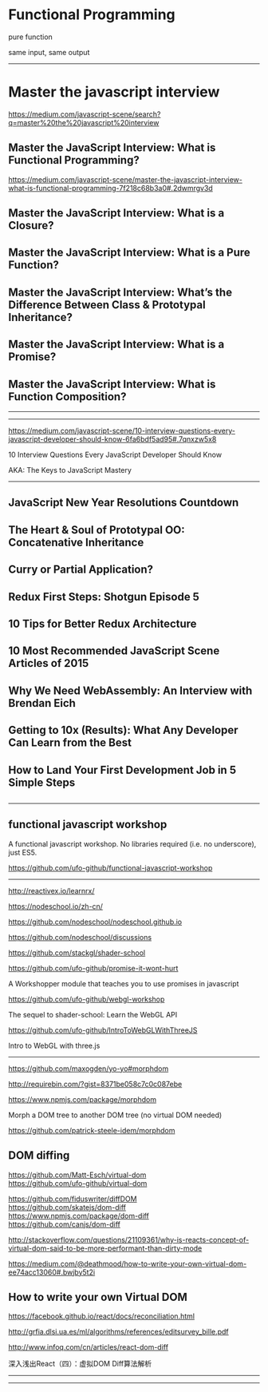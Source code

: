 # Functional Programming  




pure function  


same input, same output





*******************************************************************************

# Master the javascript interview  

https://medium.com/javascript-scene/search?q=master%20the%20javascript%20interview



## Master the JavaScript Interview: What is Functional Programming?

https://medium.com/javascript-scene/master-the-javascript-interview-what-is-functional-programming-7f218c68b3a0#.2dwmrgv3d


## Master the JavaScript Interview: What is a Closure?


## Master the JavaScript Interview: What is a Pure Function?


## Master the JavaScript Interview: What’s the Difference Between Class & Prototypal Inheritance?



## Master the JavaScript Interview: What is a Promise?


## Master the JavaScript Interview: What is Function Composition?



*********************************************************************************************************************************************************************************************************************************************


*******************************************************************************

https://medium.com/javascript-scene/10-interview-questions-every-javascript-developer-should-know-6fa6bdf5ad95#.7qnxzw5x8


10 Interview Questions Every JavaScript Developer Should Know

AKA: The Keys to JavaScript Mastery

*******************************************************************************



## JavaScript New Year Resolutions Countdown



## The Heart & Soul of Prototypal OO: Concatenative Inheritance


## Curry or Partial Application?



## Redux First Steps: Shotgun Episode 5



## 10 Tips for Better Redux Architecture



## 10 Most Recommended JavaScript Scene Articles of 2015

## Why We Need WebAssembly: An Interview with Brendan Eich


## Getting to 10x (Results): What Any Developer Can Learn from the Best

## How to Land Your First Development Job in 5 Simple Steps


## 


## 

## 

## 


*******************************************************************************






## functional javascript workshop

A functional javascript workshop. No libraries required (i.e. no underscore), just ES5.

https://github.com/ufo-github/functional-javascript-workshop



*******************************************************************************



http://reactivex.io/learnrx/


https://nodeschool.io/zh-cn/

https://github.com/nodeschool/nodeschool.github.io

https://github.com/nodeschool/discussions


https://github.com/stackgl/shader-school




https://github.com/ufo-github/promise-it-wont-hurt

A Workshopper module that teaches you to use promises in javascript




https://github.com/ufo-github/webgl-workshop

The sequel to shader-school: Learn the WebGL API


https://github.com/ufo-github/IntroToWebGLWithThreeJS


Intro to WebGL with three.js



*******************************************************************************



https://github.com/maxogden/yo-yo#morphdom


http://requirebin.com/?gist=8371be058c7c0c087ebe


https://www.npmjs.com/package/morphdom


Morph a DOM tree to another DOM tree (no virtual DOM needed)

https://github.com/patrick-steele-idem/morphdom

## DOM diffing


https://github.com/Matt-Esch/virtual-dom  
https://github.com/ufo-github/virtual-dom  


https://github.com/fiduswriter/diffDOM  
https://github.com/skatejs/dom-diff  
https://www.npmjs.com/package/dom-diff  
https://github.com/canjs/dom-diff

http://stackoverflow.com/questions/21109361/why-is-reacts-concept-of-virtual-dom-said-to-be-more-performant-than-dirty-mode


https://medium.com/@deathmood/how-to-write-your-own-virtual-dom-ee74acc13060#.bwjby5t2i

## How to write your own Virtual DOM


https://facebook.github.io/react/docs/reconciliation.html

http://grfia.dlsi.ua.es/ml/algorithms/references/editsurvey_bille.pdf



http://www.infoq.com/cn/articles/react-dom-diff


深入浅出React（四）：虚拟DOM Diff算法解析






*******************************************************************************













*******************************************************************************


